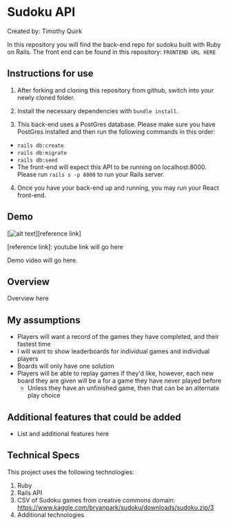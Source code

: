 # Sudoku API

Created by: Timothy Quirk

In this repository you will find the back-end repo for sudoku built with Ruby on Rails. The front end can be found in this repository: `FRONTEND URL HERE`

## Instructions for use

1. After forking and cloning this repository from github, switch into your newly cloned folder.

2. Install the necessary dependencies with `bundle install`.

3. This back-end uses a PostGres database. Please make sure you have PostGres installed and then run the following commands in this order:

- `rails db:create`
- `rails db:migrate`
- `rails db:seed`
- The front-end will expect this API to be running on localhost:8000. Please run `rails s -p 8000` to run your Rails server.

4. Once you have your back-end up and running, you may run your React front-end.

## Demo

[![alt text][image]][reference link]

[image]: url "Sudoku demo video"

[reference link]: youtube link will go here

Demo video will go here.

## Overview

Overview here

## My assumptions

- Players will want a record of the games they have completed, and their fastest time
- I will want to show leaderboards for individual games and individual players
- Boards will only have one solution
- Players will be able to replay games if they'd like, however, each new board they are given will be a for a game they have never played before
  - Unless they have an unfinished game, then that can be an alternate play choice

## Additional features that could be added

- List and additional features here

## Technical Specs

This project uses the following technologies:

1. Ruby
2. Rails API
3. CSV of Sudoku games from creative commons domain: https://www.kaggle.com/bryanpark/sudoku/downloads/sudoku.zip/3
4. Additional technologies
